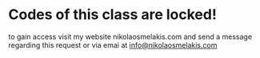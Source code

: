 # Codes of this class are locked!
to gain access visit my website nikolaosmelakis.com and send a message regarding this request or via emai at info@nikolaosmelakis.com 
